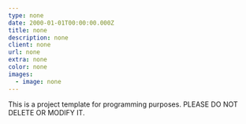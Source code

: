 ```yaml
---
type: none
date: 2000-01-01T00:00:00.000Z
title: none
description: none
client: none
url: none
extra: none
color: none
images:
  - image: none
---
```


This is a project template for programming purposes. PLEASE DO NOT DELETE OR MODIFY IT.

